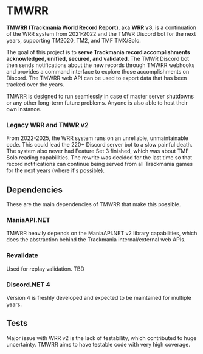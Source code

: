 # TMWRR

**TMWRR (Trackmania World Record Report)**, aka **WRR v3**, is a continuation of the WRR system from 2021-2022 and the TMWR Discord bot for the next years, supporting TM2020, TM2, and TMF TMX/Solo.

The goal of this project is to **serve Trackmania record accomplishments acknowledged, unified, secured, and validated**. The TMWR Discord bot then sends notifications about the new records through TMWRR webhooks and provides a command interface to explore those accomplishments on Discord. The TMWRR web API can be used to export data that has been tracked over the years.

TMWRR is designed to run seamlessly in case of master server shutdowns or any other long-term future problems. Anyone is also able to host their own instance.

### Legacy WRR and TMWR v2

From 2022-2025, the WRR system runs on an unreliable, unmaintainable code. This could lead the 220+ Discord server bot to a slow painful death. The system also never had Feature Set 3 finished, which was about TMF Solo reading capabilities. The rewrite was decided for the last time so that record notifications can continue being served from all Trackmania games for the next years (where it's possible).

## Dependencies

These are the main dependencies of TMWRR that make this possible.

### ManiaAPI.NET

TMWRR heavily depends on the ManiaAPI.NET v2 library capabilities, which does the abstraction behind the Trackmania internal/external web APIs.

### Revalidate

Used for replay validation. TBD

### Discord.NET 4

Version 4 is freshly developed and expected to be maintained for multiple years.

## Tests

Major issue with WRR v2 is the lack of testability, which contributed to huge uncertainty. TMWRR aims to have testable code with very high coverage.
